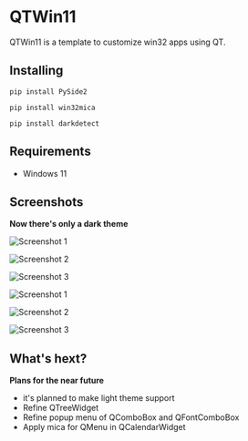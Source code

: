 # QTWin11
QTWin11 is a template to customize win32 apps using QT. 

## Installing
```pwsh
pip install PySide2
```
```pwsh
pip install win32mica
```
```pwsh
pip install darkdetect
```
## Requirements
- Windows 11

## Screenshots
**Now there's only a dark theme**

![Screenshot 1](screenshots/1.png)

![Screenshot 2](screenshots/2.png)

![Screenshot 3](screenshots/3.png)

![Screenshot 1](screenshots/4.png)

![Screenshot 2](screenshots/5.png)

![Screenshot 3](screenshots/6.png)

## What's hext?
**Plans for the near future**
- it's planned to make light theme support
- Refine QTreeWidget
- Refine popup menu of QComboBox and QFontComboBox
- Apply mica for QMenu in QCalendarWidget
